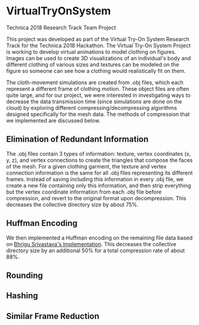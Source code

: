 # VirtualTryOnSystem
Technica 2018 Research Track Team Project

This project was developed as part of the Virtual Try-On System Research Track for the Technica 2018 Hackathon. The Virtual Try-On System Project is working to develop virtual animations to model clothing on figures. Images can be used to create 3D visualizations of an individual's body and different clothing of various sizes and textures can be modeled on the figure so someone can see how a clothing would realistically fit on them. 

The cloth-movement simulations are created from .obj files, which each represent a different frame of clothing motion. These object files are often quite large, and for our project, we were interested in investigating ways to decrease the data transmission time (since simulations are done on the cloud) by exploring different compressing/decompressing algorithms designed specifically for the mesh data. The methods of compression that we implemented are discussed below.

## Elimination of Redundant Information 
The .obj files contain 3 types of information: texture, vertex coordinates (x, y, z), and vertex connections to create the triangles that compose the faces of the mesh. For a given clothing garment, the texture and vertex connection information is the same for all .obj files representing its different frames. Instead of saving including this information in every .obj file, we create a new file containing only this information, and then strip everything but the vertex coordinate information from each .obj file before compression, and revert to the original format upon decompression. This decreases the collective directory size by about 75%.
  
## Huffman Encoding 
We then implemented a Huffman encoding on the remaining file data based on [Bhrigu Srivastava's Implementation](http://bhrigu.me/blog/2017/01/17/huffman-coding-python-implementation/). This decreases the collective directory size by an additional 50% for a total compression rate of about 88%. 

## Rounding 

## Hashing 

## Similar Frame Reduction 


